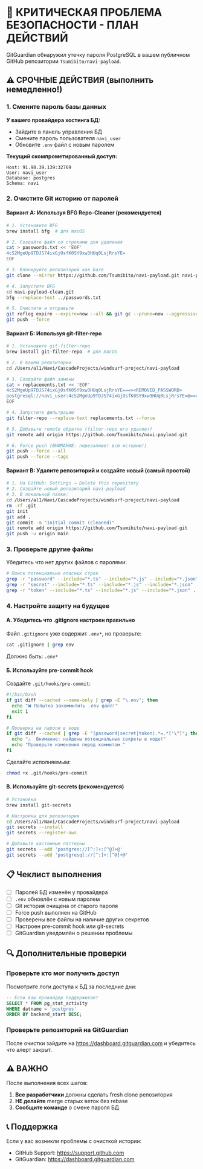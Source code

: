 # 🚨 КРИТИЧЕСКАЯ ПРОБЛЕМА БЕЗОПАСНОСТИ - ПЛАН ДЕЙСТВИЙ

GitGuardian обнаружил утечку пароля PostgreSQL в вашем публичном GitHub репозитории `Tsumibito/navi-payload`.

## ⚠️ СРОЧНЫЕ ДЕЙСТВИЯ (выполнить немедленно!)

### 1. Смените пароль базы данных

**У вашего провайдера хостинга БД:**
- Зайдите в панель управления БД
- Смените пароль пользователя `navi_user`
- Обновите `.env` файл с новым паролем

**Текущий скомпрометированный доступ:**
```
Host: 91.98.39.139:32769
User: navi_user
Database: postgres
Schema: navi
```

### 2. Очистите Git историю от паролей

#### Вариант А: Используя BFG Repo-Cleaner (рекомендуется)

```bash
# 1. Установите BFG
brew install bfg  # для macOS

# 2. Создайте файл со строками для удаления
cat > passwords.txt << 'EOF'
4cS2MgeUp9TDJS74ixGjOsfK0SY9xw3HUq0LsjRrsYE=
EOF

# 3. Клонируйте репозиторий как bare
git clone --mirror https://github.com/Tsumibito/navi-payload.git navi-payload-clean.git

# 4. Запустите BFG
cd navi-payload-clean.git
bfg --replace-text ../passwords.txt

# 5. Очистите и отправьте
git reflog expire --expire=now --all && git gc --prune=now --aggressive
git push --force
```

#### Вариант Б: Используя git-filter-repo

```bash
# 1. Установите git-filter-repo
brew install git-filter-repo  # для macOS

# 2. В вашем репозитории
cd /Users/al1/Navi/CascadeProjects/windsurf-project/navi-payload

# 3. Создайте файл замены
cat > replacements.txt << 'EOF'
4cS2MgeUp9TDJS74ixGjOsfK0SY9xw3HUq0LsjRrsYE===><REMOVED_PASSWORD>
postgresql://navi_user:4cS2MgeUp9TDJS74ixGjOsfK0SY9xw3HUq0LsjRrsYE=@==>postgresql://navi_user:<REMOVED_PASSWORD>@
EOF

# 4. Запустите фильтрацию
git filter-repo --replace-text replacements.txt --force

# 5. Добавьте remote обратно (filter-repo его удаляет)
git remote add origin https://github.com/Tsumibito/navi-payload.git

# 6. Force push (ВНИМАНИЕ: перезапишет всю историю!)
git push --force --all
git push --force --tags
```

#### Вариант В: Удалите репозиторий и создайте новый (самый простой)

```bash
# 1. На GitHub: Settings → Delete this repository
# 2. Создайте новый репозиторий navi-payload
# 3. В локальной папке:
cd /Users/al1/Navi/CascadeProjects/windsurf-project/navi-payload
rm -rf .git
git init
git add .
git commit -m "Initial commit (cleaned)"
git remote add origin https://github.com/Tsumibito/navi-payload.git
git push -u origin main
```

### 3. Проверьте другие файлы

Убедитесь что нет других файлов с паролями:

```bash
# Поиск потенциально опасных строк
grep -r "password" --include="*.ts" --include="*.js" --include="*.json" .
grep -r "secret" --include="*.ts" --include="*.js" --include="*.json" .
grep -r "token" --include="*.ts" --include="*.js" --include="*.json" .
```

### 4. Настройте защиту на будущее

#### А. Убедитесь что .gitignore настроен правильно

Файл `.gitignore` уже содержит `.env*`, но проверьте:

```bash
cat .gitignore | grep env
```

Должно быть: `.env*`

#### Б. Используйте pre-commit hook

Создайте `.git/hooks/pre-commit`:

```bash
#!/bin/bash
if git diff --cached --name-only | grep -E "\.env"; then
  echo "❌ Попытка закоммитить .env файл!"
  exit 1
fi

# Проверка на пароли в коде
if git diff --cached | grep -E "(password|secret|token).*=.*['\"]"; then
  echo "⚠️  Внимание: найдены потенциальные секреты в коде!"
  echo "Проверьте изменения перед коммитом."
fi
```

Сделайте исполняемым:
```bash
chmod +x .git/hooks/pre-commit
```

#### В. Используйте git-secrets (рекомендуется)

```bash
# Установка
brew install git-secrets

# Настройка для репозитория
cd /Users/al1/Navi/CascadeProjects/windsurf-project/navi-payload
git secrets --install
git secrets --register-aws

# Добавьте кастомные паттерны
git secrets --add 'postgres://[^:]+:[^@]+@'
git secrets --add 'postgresql://[^:]+:[^@]+@'
```

## 📋 Чеклист выполнения

- [ ] Паролей БД изменён у провайдера
- [ ] `.env` обновлён с новым паролем
- [ ] Git история очищена от старого пароля
- [ ] Force push выполнен на GitHub
- [ ] Проверены все файлы на наличие других секретов
- [ ] Настроен pre-commit hook или git-secrets
- [ ] GitGuardian уведомлён о решении проблемы

## 🔍 Дополнительные проверки

### Проверьте кто мог получить доступ

Посмотрите логи доступа к БД за последние дни:

```sql
-- Если ваш провайдер поддерживает
SELECT * FROM pg_stat_activity 
WHERE datname = 'postgres' 
ORDER BY backend_start DESC;
```

### Проверьте репозиторий на GitGuardian

После очистки зайдите на https://dashboard.gitguardian.com и убедитесь что алерт закрыт.

## ⚠️ ВАЖНО

После выполнения всех шагов:
1. **Все разработчики** должны сделать fresh clone репозитория
2. **НЕ делайте** merge старых веток без rebase
3. **Сообщите команде** о смене пароля БД

## 📞 Поддержка

Если у вас возникли проблемы с очисткой истории:
- GitHub Support: https://support.github.com
- GitGuardian: https://dashboard.gitguardian.com
